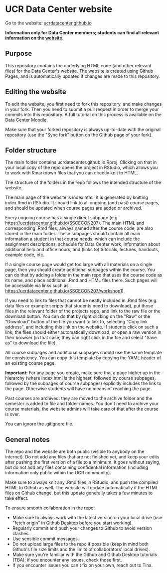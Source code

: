 # UCR Data Center website

Go to the website: [ucrdatacenter.github.io](https://ucrdatacenter.github.io)

**Information only for Data Center members; students can find all relevant information on the [website](https://ucrdatacenter.github.io).**

## Purpose

This repository contains the underlying HTML code (and other relevant files) for the Data Center's website.
The website is created using Github Pages, and is automatically updated if changes are made to this repository.

## Editing the website

To edit the website, you first need to fork this repository, and make changes in your fork.
Then you need to submit a pull request in order to merge your commits into this repository.
A full tutorial on this process is available on the Data Center Moodle.

Make sure that your forked repository is always up-to-date with the original repository (use the "Sync fork" button on the Github page of your fork).

## Folder structure

The main folder contains ucrdatacenter.github.io.Rproj.
Clicking on that in your local copy of the repo opens the project in RStudio, which allows you to work with Rmarkdown files that you can directly knit to HTML.

The structure of the folders in the repo follows the intended structure of the website.

The main page of the website is index.html; it is generated by knitting index.Rmd in RStudio.
It should link to all ongoing (and past) course pages, and should be updated when course pages are added or archived.

Every ongoing course has a single direct subpage (e.g. https://ucrdatacenter.github.io/SSCECON207).
The main HTML and corresponding .Rmd files, always named after the course code, are also stored in the main folder.
These subpages should contain all main information a student in that course needs, which can include the assignment descriptions, schedule for Data Center work, information about additional help and office hours, and (links to) tutorials, lectures, handouts, example code, etc.

If a single course page would get too large with all materials on a single page, then you should create additional subpages within the course.
You can do that by adding a folder in the main repo that uses the course code as its name, and place additional .Rmd and HTML files there.
Such pages will be accessible via links such as https://ucrdatacenter.github.io/SSCECON207/workshop1).

If you need to link to files that cannot be neatly included in .Rmd files (e.g. data files or example scripts that students need to download), put those files in the relevant folder of the projects repo, and link to the raw file or the download button.
You can do that by right clicking on the "Raw" or the "Download" button of the file you want to link to, selecting "Copy link address", and including this link on the website.
If students click on such a link, the files should either automatically download, or open a raw version in their browser (in that case, they can right click in the file and select "Save as" to download the file).

All course subpages and additional subpages should use the same template for consistency.
You can copy this template by copying the YAML header of an existing course page.

**Important:** 
For any page you create, make sure that a page higher up in the hierarchy (where index.html is the highest, followed by course subpages, followed by the subpages of course subpages) explicitly includes the link to the page. 
Otherwise students will have no means of reaching the page.

Past courses are archived: they are moved to the archive folder and the semester is added to file and folder names.
You don't need to archive your course materials, the website admins will take care of that after the course is over.

You can ignore the .gitignore file. 

## General notes

The repo and the website are both public (visible to anybody on the internet).
Do not add any files that are not finished yet, and keep your edits after pushing the first version of a file to a minimum.
It goes without saying, but do not add any files containing confidential information (including information only public within the UCR community).

Make sure to always knit any .Rmd files in RStudio, and push the compiled HTML to Github as well.
The website will update automatically if the HTML files on Github change, but this update generally takes a few minutes to take effect.

To ensure smooth collaboration in the repo:

+ Make sure to always work with the latest version on your local drive (use "fetch origin" in Github Desktop before you start working).
+ Regularly commit and push your changes to Github to avoid version clashes.
+ Use sensible commit messages.
+ Do not upload large files to the repo if possible (keep in mind both Github's file size limits and the limits of collaborators' local drives).
+ Make sure you're familiar with the Github and Github Desktop tutorials (TBA); if you encounter any issues, check those first.
+ If you encounter issues you can't fix on your own, reach out to Tina.
